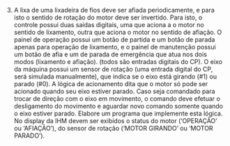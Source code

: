 3. A lixa de uma lixadeira de fios deve ser afiada periodicamente, e para isto o sentido de
rotação do motor deve ser invertido. Para isto, o controle possui duas saídas digitais, uma
que aciona a o motor no sentido de lixamento, outra que aciona o motor no sentido de
afiação. O painel de operação possui um botão de partida e um botão de parada apenas
para operação de lixamento, e o painel de manutenção possui um botão de afia e um de
parada de emergência que atua nos dois modos (lixamento e afiação). (todos são
entradas digitais do CP). O eixo da máquina possui um sensor de rotação (uma entrada
digital do CP, será simulada manualmente), que indica se o eixo está girando (#1) ou
parado (#0). A lógica de acionamento dita que o motor só pode ser acionado quando seu
eixo estiver parado. Caso seja comandado para trocar de direção com o eixo em
movimento, o comando deve efetuar o desligamento do movimento e aguardar novo
comando somente quando o eixo estiver parado. Elabore um programa que implemente
esta lógica. No display da IHM devem ser exibidos o status do motor (‘OPERAÇÃO’ ou
‘AFIAÇÃO’), do sensor de rotação (‘MOTOR GIRANDO’ ou ‘MOTOR PARADO’).
